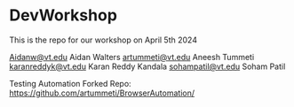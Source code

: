 # DevWorkshop
This is the repo for our workshop on April 5th 2024

Aidanw@vt.edu Aidan Walters
artummeti@vt.edu  Aneesh Tummeti
karanreddyk@vt.edu Karan Reddy Kandala
sohampatil@vt.edu Soham Patil

Testing Automation Forked Repo:
https://github.com/artummeti/BrowserAutomation/
